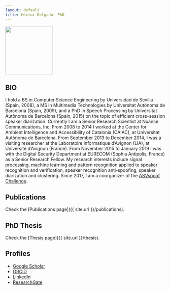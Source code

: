 ```yaml
---
layout: default
title: Héctor Delgado, PhD
---
```


<img src='{{ "/images/HD-300x300.jpg" | relative_url }}' width="150" />

## BIO
I hold a BS in Computer Science Engineering by Universidad de Sevilla (Spain, 2008), a MS in Multimedia Technologies by Universitat Autònoma de Barcelona (Spain, 2009), and a PhD in Speech Processing by Universitat Autònoma de Barcelona (Spain, 2015) on the topic of efficient cross-session speaker diarization. Currently I am a Senior Research Scientist at Nuance Communications, Inc. From 2008 to 2014 I worked at the Center for Ambient Intelligence and Accessibility of Catalonia (CAIAC), at Universitat Autònoma de Barcelona. From September 2013 to December 2014, I was a visiting researcher at the Laboratoire Informatique d’Avignon (LIA), at Université d’Avignon (France). From November 2015 to January 2019 I was with the Digital Security Department at EURECOM (Sophia Antipolis, France) as a Senior Research Fellow. My research interests include signal processing, machine learning and pattern recognition applied to speaker recognition and verification, speaker recognition anti-spoofing, speaker diarization and clustering. Since 2017, I am a coorganizer of the [ASVspoof Challenge](https://www.asvspoof.org/).

## Publications
Check the [Publications page]({{ site.url }}/publications).


## PhD Thesis
Check the [Thesis page]({{ site.url }}/thesis).

## Profiles
* [Google Scholar](https://scholar.google.com/citations?user=J-QVrOQAAAAJ&hl=en&oi=ao)
* [ORCID](https://orcid.org/0000-0002-4475-2517)
* [LinkedIn](https://es.linkedin.com/in/h%C3%A9ctor-delgado-18491633)
* [ResearchGate](https://www.researchgate.net/profile/Hector-Delgado-6)

